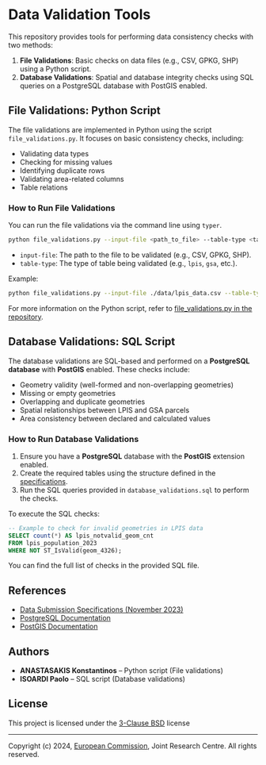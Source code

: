 # Data Validation Tools

This repository provides tools for performing data consistency checks with two methods:

1. **File Validations**: Basic checks on data files (e.g., CSV, GPKG, SHP) using a Python script.
2. **Database Validations**: Spatial and database integrity checks using SQL queries on a PostgreSQL database with PostGIS enabled.

## File Validations: Python Script

The file validations are implemented in Python using the script `file_validations.py`. It focuses on basic consistency checks, including:
- Validating data types
- Checking for missing values
- Identifying duplicate rows
- Validating area-related columns
- Table relations

### How to Run File Validations

You can run the file validations via the command line using `typer`.

```bash
python file_validations.py --input-file <path_to_file> --table-type <table_type>
```

- `input-file`: The path to the file to be validated (e.g., CSV, GPKG, SHP).
- `table-type`: The type of table being validated (e.g., `lpis`, `gsa`, etc.).

Example:

```bash
python file_validations.py --input-file ./data/lpis_data.csv --table-type lpis
```

For more information on the Python script, refer to [file_validations.py in the repository](https://github.com/ec-jrc/cbm/tree/main/iacs_qa/data_validation).

## Database Validations: SQL Script

The database validations are SQL-based and performed on a **PostgreSQL database** with **PostGIS** enabled. These checks include:
- Geometry validity (well-formed and non-overlapping geometries)
- Missing or empty geometries
- Overlapping and duplicate geometries
- Spatial relationships between LPIS and GSA parcels
- Area consistency between declared and calculated values

### How to Run Database Validations

1. Ensure you have a **PostgreSQL** database with the **PostGIS** extension enabled.
2. Create the required tables using the structure defined in the [specifications](https://lpis.jrc.ec.europa.eu/assets/images/dataspecifications/specs_data_submission_nov_2023.pdf).
3. Run the SQL queries provided in `database_validations.sql` to perform the checks.

To execute the SQL checks:

```sql
-- Example to check for invalid geometries in LPIS data
SELECT count(*) AS lpis_notvalid_geom_cnt
FROM lpis_population_2023
WHERE NOT ST_IsValid(geom_4326);
```

You can find the full list of checks in the provided SQL file.

## References

- [Data Submission Specifications (November 2023)](https://lpis.jrc.ec.europa.eu/assets/images/dataspecifications/specs_data_submission_nov_2023.pdf)
- [PostgreSQL Documentation](https://www.postgresql.org/docs/)
- [PostGIS Documentation](https://postgis.net/documentation/)


## Authors
- **ANASTASAKIS Konstantinos** – Python script (File validations)
- **ISOARDI Paolo** – SQL script (Database validations)

## License

This project is licensed under the [3-Clause BSD](https://opensource.org/licenses/BSD-3-Clause) license

---

Copyright (c) 2024, [European Commission](https://ec.europa.eu/), Joint Research Centre. All rights reserved.
